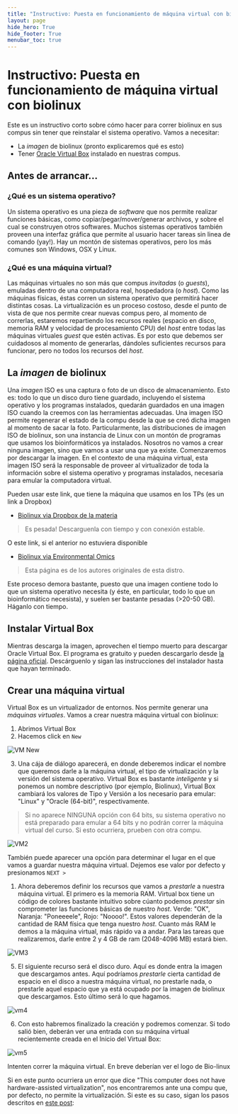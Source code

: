 ```yaml
---
title: "Instructivo: Puesta en funcionamiento de máquina virtual con biolinux"
layout: page
hide_hero: True
hide_footer: True
menubar_toc: true
---
```


# Instructivo: Puesta en funcionamiento de máquina virtual con biolinux

Este es un instructivo corto sobre cómo hacer para correr biolinux en sus compus sin tener que reinstalar el sistema operativo. Vamos a necesitar:

- La *imagen* de biolinux (pronto explicaremos qué es esto)
- Tener [Oracle Virtual Box](https://www.virtualbox.org/) instalado en nuestras compus.

## Antes de arrancar... 

### ¿Qué es un sistema operativo?

Un sistema operativo es una pieza de *software* que nos permite realizar funciones básicas, como copiar/pegar/mover/generar archivos, y sobre el cual se construyen otros softwares. Muchos sistemas operativos también proveen una interfaz gráfica que permite al usuario hacer tareas sin linea de comando (yay!). Hay un montón de sistemas operativos, pero los más comunes son Windows, OSX y Linux.

### ¿Qué es una máquina virtual?

Las máquinas virtuales no son más que compus *invitadas* (o *guests*), emuladas dentro de una computadora real, hospedadora (o *host*). Como las máquinas físicas, éstas corren un sistema operativo que permitirá hacer distintas cosas. La virtualización es un proceso costoso, desde el punto de vista de que nos permite crear nuevas compus pero, al momento de correrlas, estaremos repartiendo los recursos reales (espacio en disco, memoria RAM y velocidad de procesamiento CPU) del *host* entre todas las máquinas virtuales *guest* que estén activas. Es por esto que debemos ser cuidadosos al momento de generarlas, dándoles suficientes recursos para funcionar, pero no todos los recursos del *host*.

## La *imagen* de biolinux

Una *imagen* ISO es una captura o foto de un disco de almacenamiento. Esto es: todo lo que un disco duro tiene guardado, incluyendo el sistema operativo y los programas instalados, quedarán guardados en una imagen ISO cuando la creemos con las herramientas adecuadas. Una imagen ISO permite regenerar el estado de la compu desde la que se creó dicha imagen al momento de sacar la foto. Particularmente, las distribuciones de imagen ISO de biolinux, son una instancia de Linux con un montón de programas que usamos los bioinformáticos ya instalados. Nosotros no vamos a crear ninguna imagen, sino que vamos a usar una que ya existe. Comenzaremos por descargar la imagen. En el contexto de una máquina virtual, esta imagen ISO será la responsable de proveer al virtualizador de toda la información sobre el sistema operativo y programas instalados, necesaria para emular la computadora virtual. 

Pueden usar este link, que tiene la máquina que usamos en los TPs (es un link a Dropbox)
- [Biolinux via Dropbox de la materia](https://www.dropbox.com/s/mh71ia4kts0n5ht/IBioinfo-Lubuntu-32.zip?dl=0)
> Es pesada! Descarguenla con tiempo y con conexión estable.

O este link, si el anterior no estuviera disponible
- [Biolinux via Environmental Omics](http://environmentalomics.org/bio-linux-download/)
> Esta página es de los autores originales de esta distro.

Este proceso demora bastante, puesto que una imagen contiene todo lo que un sistema operativo necesita (y éste, en particular, todo lo que un bioinformático necesista), y suelen ser bastante pesadas (>20-50 GB). Háganlo con tiempo.

## Instalar Virtual Box

Mientras descarga la imagen, aprovechen el tiempo muerto para descargar Oracle Virtual Box. El programa es gratuito y pueden descargarlo desde [la página oficial](https://www.virtualbox.org/). Descárguenlo y sigan las instrucciones del instalador hasta que hayan terminado. 

## Crear una máquina virtual

Virtual Box es un virtualizador de entornos. Nos permite generar una *máquinas virtuales*. Vamos a crear nuestra máquina virtual con biolinux:

1. Abrimos Virtual Box
2. Hacemos click en `New`

![VM New](./images/vm1.png)

3. Una cája de diálogo aparecerá, en donde deberemos indicar el nombre que queremos darle a la máquina virtual, el tipo de virtualización y la versión del sistema operativo. Virtual Box es bastante *inteligente* y si ponemos un nombre descriptivo (por ejemplo, Biolinux), Virtual Box cambiará los valores de Tipo y Versión a los necesario para emular: "Linux" y "Oracle (64-bit)", respectivamente.

> Si no aparece NINGUNA opción con 64 bits, su sistema operativo no está preparado para emular a 64 bits y no podrán correr la máquina virtual del curso. Si esto ocurriera, prueben con otra compu.

![VM2](./images/vm2.png)

También puede aparecer una opción para determinar el lugar en el que vamos a guardar nuestra máquina virtual. Dejemos ese valor por defecto y presionamos `NEXT >`

1. Ahora deberemos definir los recursos que vamos a *prestarle* a nuestra máquina virtual. El primero es la memoria RAM. Virtual box tiene un código de colores bastante intuitivo sobre cúanto podemos *prestar* sin comprometer las funciones básicas de nuestro *host*. Verde: "OK", Naranja: "Poneeeele", Rojo: "Noooo!". Estos valores dependerán de la cantidad de RAM física que tenga nuestro *host*. Cuanto más RAM le demos a la máquina virtual, más rápido va a andar. Para las tareas que realizaremos, darle entre 2 y 4 GB de ram (2048-4096 MB) estará bien. 
   
![VM3](./images/vm3.png)

5. El siguiente recurso será el disco duro. Aquí es donde entra la imagen que descargamos antes. Aquí podríamos *prestarle* cierta cantidad de espacio en el disco a nuestra máquina virtual, no prestarle nada, o prestarle aquel espacio que ya está ocupado por la imagen de biolinux que descargamos. Esto último será lo que hagamos.

![vm4](./images/vm4.png)

6. Con esto habremos finalizado la creación y podremos comenzar. Si todo salió bien, deberán ver una entrada con su máquina virtual recientemente creada en el Inicio del Virtual Box:

![vm5](./images/vm5.png)

Intenten correr la máquina virtual. En breve deberían ver el logo de Bio-linux

Si en este punto ocurriera un error que dice "This computer does not have hardware-assisted virtualization", nos encontraremos ante una compu que, por defecto, no permite la virtualización. Si este es su caso, sigan los pasos descritos en [este post](https://www.makeuseof.com/tag/virtualization-issues-simple-solutions/):
